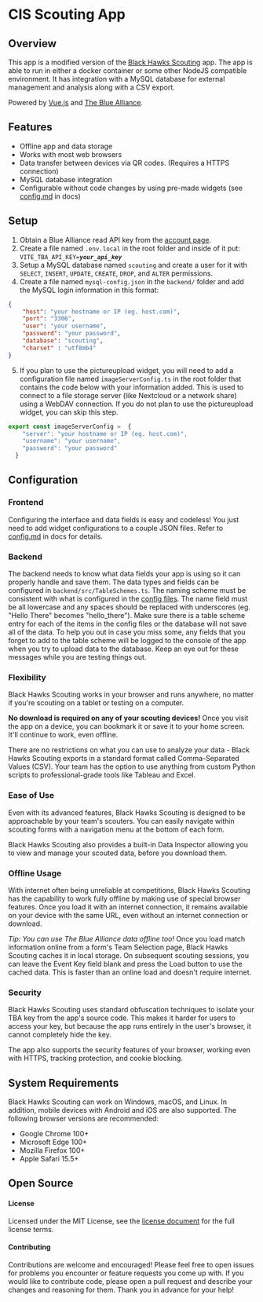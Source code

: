 # CIS Scouting App


## Overview

This app is a modified version of the [Black Hawks Scouting](https://github.com/FRC2834/blackhawks-scouting) app. The app is able to run in either a docker container or some other NodeJS compatible environment. It has integration with a MySQL database for external management and analysis along with a CSV export.

Powered by [Vue.js](https://vuejs.org) and [The Blue Alliance](https://thebluealliance.com).


## Features
 - Offline app and data storage
 - Works with most web browsers
 - Data transfer between devices via QR codes. (Requires a HTTPS connection)
 - MySQL database integration
 - Configurable without code changes by using pre-made widgets (see [config.md](docs/config.md) in docs)


## Setup
1. Obtain a Blue Alliance read API key from the [account page](https://www.thebluealliance.com/account).
2. Create a file named `.env.local` in the root folder and inside of it put: `VITE_TBA_API_KEY=`***```your_api_key```***
3. Setup a MySQL database named `scouting` and create a user for it with `SELECT`, `INSERT`, `UPDATE`, `CREATE`, `DROP`, and `ALTER` permissions.
4. Create a file named `mysql-config.json` in the `backend/` folder and add the MySQL login information in this format:
```json
{
    "host": "your hostname or IP (eg. host.com)",
    "port": "3306",
    "user": "your username",
    "password": "your password",
    "database": "scouting",
    "charset" : "utf8mb4"
}
```
5. If you plan to use the pictureupload widget, you will need to add a configuration file named `imageServerConfig.ts` in the root folder that contains the code below with your information added. This is used to connect to a file storage server (like Nextcloud or a network share) using a WebDAV connection. If you do not plan to use the pictureupload widget, you can skip this step.
```ts
export const imageServerConfig =  {
    "server": "your hostname or IP (eg. host.com)",
    "username": "your username",
    "password": "your password"
  }
```


## Configuration 

### Frontend
Configuring the interface and data fields is easy and codeless! You just need to add widget configurations to a couple JSON files. Refer to [config.md](docs/config.md) in docs for details.

### Backend
The backend needs to know what data fields your app is using so it can properly handle and save them. The data types and fields can be configured in `backend/src/TableSchemes.ts`. The naming scheme must be consistent with what is configured in the [config files](docs/config.md). The name field must be all lowercase and any spaces should be replaced with underscores (eg. "Hello There" becomes "hello_there"). Make sure there is a table scheme entry for each of the items in the config files or the database will not save all of the data. To help you out in case you miss some, any fields that you forget to add to the table scheme will be logged to the console of the app when you try to upload data to the database. Keep an eye out for these messages while you are testing things out.

### Flexibility

Black Hawks Scouting works in your browser and runs anywhere, no matter if you're scouting on a tablet or testing on a computer.

**No download is required on any of your scouting devices!** Once you visit the app on a device, you can bookmark it or save it to your home screen. It'll continue to work, even offline.

There are no restrictions on what you can use to analyze your data - Black Hawks Scouting exports in a standard format called Comma-Separated Values (CSV). Your team has the option to use anything from custom Python scripts to professional-grade tools like Tableau and Excel.

### Ease of Use

Even with its advanced features, Black Hawks Scouting is designed to be approachable by your team's scouters. You can easily navigate within scouting forms with a navigation menu at the bottom of each form.

Black Hawks Scouting also provides a built-in Data Inspector allowing you to view and manage your scouted data, before you download them.

### Offline Usage

With internet often being unreliable at competitions, Black Hawks Scouting has the capability to work fully offline by making use of special browser features. Once you load it with an internet connection, it remains available on your device with the same URL, even without an internet connection or download.

*Tip: You can use The Blue Alliance data offline too!* Once you load match information online from a form's Team Selection page, Black Hawks Scouting caches it in local storage. On subsequent scouting sessions, you can leave the Event Key field blank and press the Load button to use the cached data. This is faster than an online load and doesn't require internet.

### Security

Black Hawks Scouting uses standard obfuscation techniques to isolate your TBA key from the app's source code. This makes it harder for users to access your key, but because the app runs entirely in the user's browser, it cannot completely hide the key.

The app also supports the security features of your browser, working even with HTTPS, tracking protection, and cookie blocking.

## System Requirements

Black Hawks Scouting can work on Windows, macOS, and Linux. In addition, mobile devices with Android and iOS are also supported. The following browser versions are recommended:

- Google Chrome 100+
- Microsoft Edge 100+
- Mozilla Firefox 100+
- Apple Safari 15.5+

## Open Source

#### License
Licensed under the MIT License, see the [license document](/LICENSE.txt) for the full license terms.

#### Contributing
Contributions are welcome and encouraged! Please feel free to open issues for problems you encounter or feature requests you come up with. If you would like to contribute code, please open a pull request and describe your changes and reasoning for them. Thank you in advance for your help!
